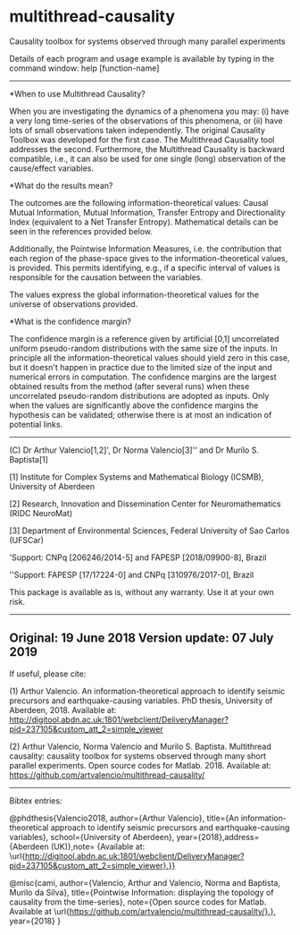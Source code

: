 # multithread-causality


Causality toolbox for systems observed through many parallel experiments



Details of each program and usage example is available by typing in the command window: help [function-name]

--------------------------------------------------

*When to use Multithread Causality?

When you are investigating the dynamics of a phenomena you may: (i) have a very long time-series of the observations of this phenomena, or (ii) have lots of small observations taken independently. The original Causality Toolbox was developed for the first case. The Multithread Causality tool addresses the second. Furthermore, the Multithread Causality is backward compatible, i.e., it can also be used for one single (long) observation of the cause/effect variables.

*What do the results mean?

The outcomes are the following information-theoretical values: Causal Mutual Information, Mutual Information, Transfer Entropy and Directionality Index (equivalent to a Net Transfer Entropy). Mathematical details can be seen in the references provided below.

Additionally, the Pointwise Information Measures, i.e. the contribution that each region of the phase-space gives to the information-theoretical values, is provided. This permits identifying, e.g., if a specific interval of values is responsible for the causation between the variables.

The values express the global information-theoretical values for the universe of observations provided.

*What is the confidence margin?

The confidence margin is a reference given by artificial [0,1] uncorrelated uniform pseudo-random distributions with the same size of the inputs. In principle all the information-theoretical values should yield zero in this case, but it doesn't happen in practice due to the limited size of the input and numerical errors in computation. The confidence margins are the largest obtained results from the method (after several runs) when these uncorrelated pseudo-random distributions are adopted as inputs. Only when the values are significantly above the confidence margins the hypothesis can be validated; otherwise there is at most an indication of potential links. 

--------------------------------------------------

(C) Dr Arthur Valencio[1,2]', Dr Norma Valencio[3]'' and Dr Murilo S. Baptista[1]

[1] Institute for Complex Systems and Mathematical Biology (ICSMB), University of Aberdeen

[2] Research, Innovation and Dissemination Center for Neuromathematics (RIDC NeuroMat)

[3] Department of Environmental Sciences, Federal University of Sao Carlos (UFSCar)

'Support: CNPq [206246/2014-5] and FAPESP [2018/09900-8], Brazil

''Support: FAPESP [17/17224-0] and CNPq [310976/2017-0], Brazil

This package is available as is, without any warranty. Use it at your own risk.

---------------------------------------------------
Original: 19 June 2018
Version update: 07 July 2019
---------------------------------------------------

If useful, please cite:

(1) Arthur Valencio. An information-theoretical approach to identify seismic precursors and earthquake-causing variables. PhD thesis, University of Aberdeen, 2018. Available at: http://digitool.abdn.ac.uk:1801/webclient/DeliveryManager?pid=237105&custom_att_2=simple_viewer

(2) Arthur Valencio, Norma Valencio and Murilo S. Baptista. Multithread causality: causality toolbox for systems observed through many short parallel experiments. Open source codes for Matlab. 2018. Available at: https://github.com/artvalencio/multithread-causality/

--------------------------------------------------

Bibtex entries:

@phdthesis{Valencio2018, author={Arthur Valencio}, title={An information-theoretical approach to identify seismic precursors and earthquake-causing variables}, school={University of Aberdeen}, year={2018},address={Aberdeen (UK)},note= {Available at: \url{http://digitool.abdn.ac.uk:1801/webclient/DeliveryManager?pid=237105&custom_att_2=simple_viewer}.}}

@misc{cami, author={Valencio, Arthur and Valencio, Norma and Baptista, Murilo da Silva}, title={Pointwise Information: displaying the topology of causality from the time-series}, note={Open source codes for Matlab. Available at \url{https://github.com/artvalencio/multithread-causality/}.}, year={2018} }
